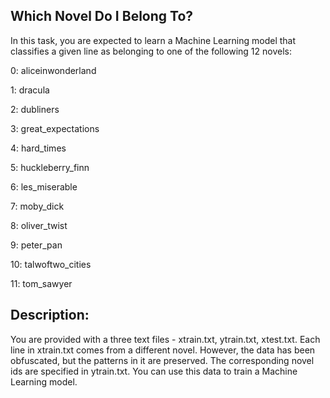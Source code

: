 ## Which Novel Do I Belong To?

In this task, you are expected to learn a Machine Learning model that classifies a given line as belonging to one of the following 12 novels:

0: aliceinwonderland

1: dracula

2: dubliners

3: great_expectations

4: hard_times

5: huckleberry_finn

6: les_miserable

7: moby_dick

8: oliver_twist

9: peter_pan

10: talwoftwo_cities

11: tom_sawyer

## Description:

You are provided with a three text files - xtrain.txt, ytrain.txt, xtest.txt. Each line in xtrain.txt comes from a different novel. However, the data has been obfuscated, but the patterns in it are preserved. The corresponding novel ids are specified in ytrain.txt. You can use this data to train a Machine Learning model.
